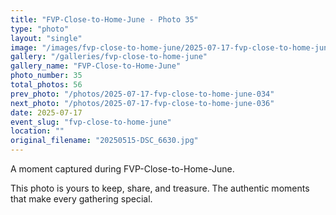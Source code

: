 ```yaml
---
title: "FVP-Close-to-Home-June - Photo 35"
type: "photo"
layout: "single"
image: "/images/fvp-close-to-home-june/2025-07-17-fvp-close-to-home-june-035.jpg"
gallery: "/galleries/fvp-close-to-home-june"
gallery_name: "FVP-Close-to-Home-June"
photo_number: 35
total_photos: 56
prev_photo: "/photos/2025-07-17-fvp-close-to-home-june-034"
next_photo: "/photos/2025-07-17-fvp-close-to-home-june-036"
date: 2025-07-17
event_slug: "fvp-close-to-home-june"
location: ""
original_filename: "20250515-DSC_6630.jpg"
---
```


A moment captured during FVP-Close-to-Home-June.

This photo is yours to keep, share, and treasure. The authentic moments that make every gathering special.